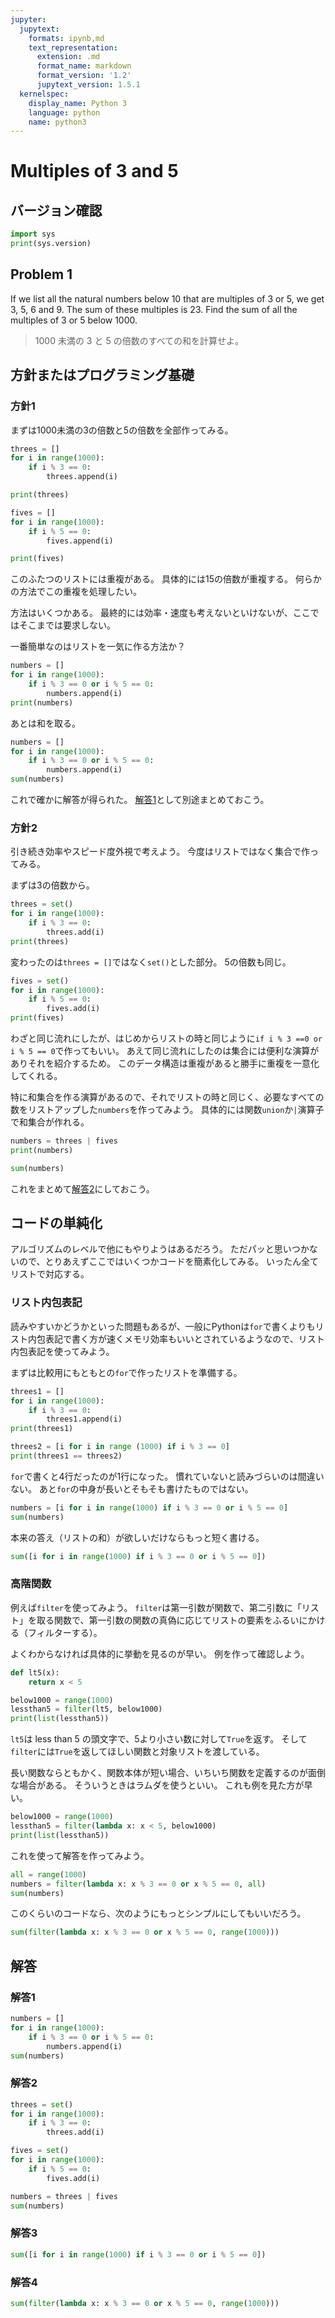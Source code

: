 ```yaml
---
jupyter:
  jupytext:
    formats: ipynb,md
    text_representation:
      extension: .md
      format_name: markdown
      format_version: '1.2'
      jupytext_version: 1.5.1
  kernelspec:
    display_name: Python 3
    language: python
    name: python3
---
```


# Multiples of 3 and 5


## バージョン確認

```python
import sys
print(sys.version)
```

## Problem 1
If we list all the natural numbers below 10 that are multiples of 3 or 5, we get 3, 5, 6 and 9. The sum of these multiples is 23.
Find the sum of all the multiples of 3 or 5 below 1000.

> 1000 未満の 3 と 5 の倍数のすべての和を計算せよ。


## 方針またはプログラミング基礎


### 方針1
まずは1000未満の3の倍数と5の倍数を全部作ってみる。

```python
threes = []
for i in range(1000):
    if i % 3 == 0:
        threes.append(i)

print(threes)
```

```python
fives = []
for i in range(1000):
    if i % 5 == 0:
        fives.append(i)

print(fives)
```

このふたつのリストには重複がある。
具体的には15の倍数が重複する。
何らかの方法でこの重複を処理したい。

方法はいくつかある。
最終的には効率・速度も考えないといけないが、ここではそこまでは要求しない。

一番簡単なのはリストを一気に作る方法か？

```python
numbers = []
for i in range(1000):
    if i % 3 == 0 or i % 5 == 0:
        numbers.append(i)
print(numbers)
```

あとは和を取る。

```python
numbers = []
for i in range(1000):
    if i % 3 == 0 or i % 5 == 0:
        numbers.append(i)
sum(numbers)
```

これで確かに解答が得られた。
[解答1](#解答1)として別途まとめておこう。


### 方針2
引き続き効率やスピード度外視で考えよう。
今度はリストではなく集合で作ってみる。

まずは3の倍数から。

```python
threes = set()
for i in range(1000):
    if i % 3 == 0:
        threes.add(i)
print(threes)
```

変わったのは`threes = []`ではなく`set()`とした部分。
5の倍数も同じ。

```python
fives = set()
for i in range(1000):
    if i % 5 == 0:
        fives.add(i)
print(fives)
```

わざと同じ流れにしたが、はじめからリストの時と同じように`if i % 3 ==0 or i % 5 == 0`で作ってもいい。
あえて同じ流れにしたのは集合には便利な演算がありそれを紹介するため。
このデータ構造は重複があると勝手に重複を一意化してくれる。

特に和集合を作る演算があるので、それでリストの時と同じく、必要なすべての数をリストアップした`numbers`を作ってみよう。
具体的には関数`union`か`|`演算子で和集合が作れる。

```python
numbers = threes | fives
print(numbers)
```

```python
sum(numbers)
```

これをまとめて[解答2](#解答2)にしておこう。


## コードの単純化
アルゴリズムのレベルで他にもやりようはあるだろう。
ただパッと思いつかないので、とりあえずここではいくつかコードを簡素化してみる。
いったん全てリストで対応する。


### リスト内包表記
読みやすいかどうかといった問題もあるが、一般にPythonは`for`で書くよりもリスト内包表記で書く方が速くメモリ効率もいいとされているようなので、リスト内包表記を使ってみよう。

まずは比較用にもともとの`for`で作ったリストを準備する。

```python
threes1 = []
for i in range(1000):
    if i % 3 == 0:
        threes1.append(i)
print(threes1)
```

```python
threes2 = [i for i in range (1000) if i % 3 == 0]
print(threes1 == threes2)
```

`for`で書くと4行だったのが1行になった。
慣れていないと読みづらいのは間違いない。
あと`for`の中身が長いとそもそも書けたものではない。

```python
numbers = [i for i in range(1000) if i % 3 == 0 or i % 5 == 0]
sum(numbers)
```

本来の答え（リストの和）が欲しいだけならもっと短く書ける。

```python
sum([i for i in range(1000) if i % 3 == 0 or i % 5 == 0])
```

### 高階関数
例えば`filter`を使ってみよう。
`filter`は第一引数が関数で、第二引数に「リスト」を取る関数で、第一引数の関数の真偽に応じてリストの要素をふるいにかける（フィルターする）。

よくわからなければ具体的に挙動を見るのが早い。
例を作って確認しよう。

```python
def lt5(x):
    return x < 5

below1000 = range(1000)
lessthan5 = filter(lt5, below1000)
print(list(lessthan5))
```

`lt5`は less than 5 の頭文字で、5より小さい数に対して`True`を返す。
そして`filter`には`True`を返してほしい関数と対象リストを渡している。

長い関数ならともかく、関数本体が短い場合、いちいち関数を定義するのが面倒な場合がある。
そういうときはラムダを使うといい。
これも例を見た方が早い。

```python
below1000 = range(1000)
lessthan5 = filter(lambda x: x < 5, below1000)
print(list(lessthan5))
```

これを使って解答を作ってみよう。

```python
all = range(1000)
numbers = filter(lambda x: x % 3 == 0 or x % 5 == 0, all)
sum(numbers)
```

このくらいのコードなら、次のようにもっとシンプルにしてもいいだろう。

```python
sum(filter(lambda x: x % 3 == 0 or x % 5 == 0, range(1000)))
```

## 解答


### 解答1

```python
numbers = []
for i in range(1000):
    if i % 3 == 0 or i % 5 == 0:
        numbers.append(i)
sum(numbers)
```

### 解答2

```python
threes = set()
for i in range(1000):
    if i % 3 == 0:
        threes.add(i)

fives = set()
for i in range(1000):
    if i % 5 == 0:
        fives.add(i)

numbers = threes | fives
sum(numbers)
```

### 解答3

```python
sum([i for i in range(1000) if i % 3 == 0 or i % 5 == 0])
```

### 解答4

```python
sum(filter(lambda x: x % 3 == 0 or x % 5 == 0, range(1000)))
```
